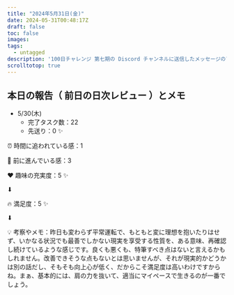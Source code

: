 ```yaml
---
title: "2024年5月31日(金)"
date: 2024-05-31T00:48:17Z
draft: false
toc: false
images:
tags: 
  - untagged
description: '100日チャレンジ 第七期の Discord チャンネルに送信したメッセージのアーカイブ'
scrolltotop: true
---
```


## 本日の報告（ 前日の日次レビュー ）とメモ

- 5/30(木)
  - 完了タスク数：22
  - 先送り：0 ✨

⏰ 時間に追われている感：1

💪 前に進んでいる感：3

❤️ 趣味の充実度：5 ✨

⬇︎

🔥 満足度：5 ✨

⬇︎

💡 考察やメモ：昨日も変わらず平常運転で、もともと変に理想を抱いたりはせず、いかなる状況でも最善でしかない現実を享受する性質を、ある意味、再確認し続けているような感じです。良くも悪くも、特筆すべき点はないと言えるかもしれません。改善できそうな点もないとは思いませんが、それが現実的かどうかは別の話だし、そもそも向上心が低く、だからこそ満足度は高いわけですからね。まぁ、基本的には、肩の力を抜いて、適当にマイペースで生きるのが一番でしょう。

